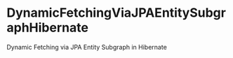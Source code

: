 # DynamicFetchingViaJPAEntitySubgraphHibernate

Dynamic Fetching via JPA Entity Subgraph in Hibernate
